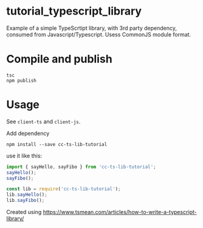 # tutorial_typescript_library

Example of a simple TypeScrtipt library, with 3rd party dependency, consumed from Javascript/Typescript.
Usess CommonJS module format.

# Compile and publish

```shell
tsc
npm publish
```

# Usage

See `client-ts` and `client-js`.


Add dependency

```shell
npm install --save cc-ts-lib-tutorial
```

use it like this:

```typescript
import { sayHello, sayFibo } from 'cc-ts-lib-tutorial';
sayHello();
sayFibo();
```

```javascript
const lib = require('cc-ts-lib-tutorial');
lib.sayHello();
lib.sayFibo();
```

Created using
https://www.tsmean.com/articles/how-to-write-a-typescript-library/

